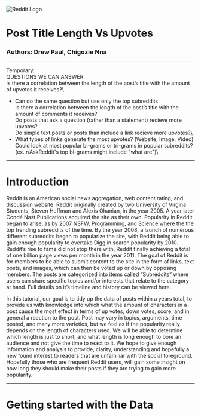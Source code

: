 ![Reddit Logo](https://miro.medium.com/max/3840/1*e3E0OQzfYCuWk0pket5dAA.png)
# Post Title Length Vs Upvotes
### Authors: Drew Paul, Chigozie Nna
---
Temporary:\
QUESTIONS WE CAN ANSWER:\
Is there a correlation between the length of the post’s title with the amount of upvotes it receives?\
- Can do the same question but use only the top subreddits\
Is there a correlation between the length of the post’s title with the amount of comments it receives? \
Do posts that ask a question (rather than a statement) recieve more upvotes?\
Do simple text posts or posts than include a link recieve more upvotes?\
- What types of links generate the most upvotes? (Website, Image, Video)\
Could look at most popular bi-grams or tri-grams in popular subreddits? (ex. r/AskReddit's top bi-grams might include "what are")\


---
# Introduction
Reddit is an American social news aggregation, web content rating, and discussion website. Reddit originally created by two University of Virgina Students, Steven Huffman and Alexis Ohanian, in the year 2005. A year later Condé Nast Publications acquired the site as their own. Popularity in Reddit began to arise, as by 2007 NSFW, Programming, and Science where the the top trending subreddits of the time. By the year 2008, a launch of numerous different subreddits began to popularize the site, with Reddit being able to gain enough popularity to overtake Digg in search popularity by 2010. Reddit’s rise to fame did not stop there with, Reddit finally achieving a total of one billion page views per month in the year 2011. The goal of Reddit is for members to be able to submit content to the site in the form of links, text posts, and images, which can then be voted up or down by opposing members. The posts are categorized into items called “Subreddits” where users can share specific topics and/or interests that relate to the category at hand. Full details on it’s timeline and history can be viewed here.
 
In this tutorial, our goal is to tidy up the data of posts within a years total, to provide us with knowledge into which what the amount of characters in a post cause the most effect in terms of up votes, down votes, score, and in general a reaction to the post. Post may vary in topics, arguments, time posted, and many more varieties, but we feel as if the popularity really depends on the length of characters used. We will be able to determine which length is just to short, and what length is long enough to bore an audience and not give the time to react to it. We hope to give enough information and analysis to provide, clarity, understanding and hopefully a new found interest to readers that are unfamiliar with the social foreground. Hopefully those who are frequent Reddit users, will gain some insight on how long they should make their posts if they are trying to gain more popularity.

---
# Getting started with the Data

